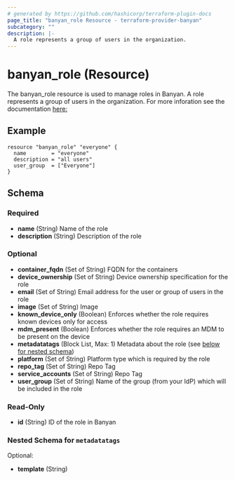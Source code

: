 ```yaml
---
# generated by https://github.com/hashicorp/terraform-plugin-docs
page_title: "banyan_role Resource - terraform-provider-banyan"
subcategory: ""
description: |-
  A role represents a group of users in the organization.
---
```


# banyan_role (Resource)

The banyan_role resource is used to manage roles in Banyan. A role represents a group of users in the organization. For more inforation see the documentation [here:](https://docs.banyanops.com/docs/feature-guides/administer-security-policies/roles/manage-roles/)

## Example
```hcl
resource "banyan_role" "everyone" {
  name        = "everyone"
  description = "all users"
  user_group  = ["Everyone"]
}

```
<!-- schema generated by tfplugindocs -->
## Schema

### Required

- **name** (String) Name of the role
- **description** (String) Description of the role

### Optional

- **container_fqdn** (Set of String) FQDN for the containers
- **device_ownership** (Set of String) Device ownership specification for the role
- **email** (Set of String) Email address for the user or group of users in the role
- **image** (Set of String) Image
- **known_device_only** (Boolean) Enforces whether the role requires known devices only for access
- **mdm_present** (Boolean) Enforces whether the role requires an MDM to be present on the device
- **metadatatags** (Block List, Max: 1) Metadata about the role (see [below for nested schema](#nestedblock--metadatatags))
- **platform** (Set of String) Platform type which is required by the role
- **repo_tag** (Set of String) Repo Tag
- **service_accounts** (Set of String) Repo Tag
- **user_group** (Set of String) Name of the group (from your IdP) which will be included in the role

### Read-Only

- **id** (String) ID of the role in Banyan

<a id="nestedblock--metadatatags"></a>
### Nested Schema for `metadatatags`

Optional:

- **template** (String)


